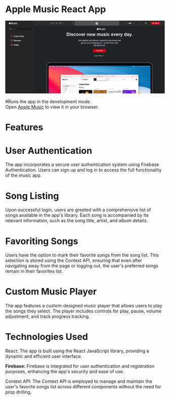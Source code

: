 # Apple Music React App
<img src="https://github.com/Reshavji/Apple-Music-Clone---React-Project-2---4wupes2k4nt7/blob/main/Screenshot%202023-08-29%20125203.png" alt="apple">

#Runs the app in the development mode.\
Open [Apple Music](https://spiffy-salamander-eed20a.netlify.app/) to view it in your browser.

# Features
# User Authentication
The app incorporates a secure user authentication system using Firebase Authentication. Users can sign up and log in to access the full functionality of the music app.

# Song Listing
Upon successful login, users are greeted with a comprehensive list of songs available in the app's library. Each song is accompanied by its relevant information, such as the song title, artist, and album details.

# Favoriting Songs
Users have the option to mark their favorite songs from the song list. This selection is stored using the Context API, ensuring that even after navigating away from the page or logging out, the user's preferred songs remain in their favorites list.

# Custom Music Player
The app features a custom-designed music player that allows users to play the songs they select. The player includes controls for play, pause, volume adjustment, and track progress tracking.

# Technologies Used
React: The app is built using the React JavaScript library, providing a dynamic and efficient user interface.

<b>Firebase:</b> Firebase is integrated for user authentication and registration purposes, enhancing the app's security and ease of use.

Context API: The Context API is employed to manage and maintain the user's favorite songs list across different components without the need for prop drilling.
